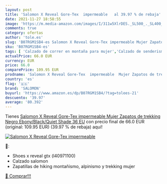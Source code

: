 ```yaml
---
layout: post
title: 'Salomon X Reveal Gore-Tex  impermeable   al 39.97 % de rebaja'
date: 2021-11-27 18:58:55
image: 'https://m.media-amazon.com/images/I/311w5XlrDES._SL500_._SL400_.jpg'
comments: true
category: ofertas
author: 'tole.es'
slug: 'B07RGM1SB4-es Salomon X Reveal Gore-Tex impermeable Mujer Zapatos de...'
sku: 'B07RGM1SB4-es'
tags: [ 'Calzado de correr en montaña para mujer','Calzado de senderismo para mujer','Calzado deportivo para mujer','Calzados de running para mujer','Zapatillas de senderismo para mujer','Zapatillas y calzado deportivo para mujer','Zapatos','Zapatos para mujer','Zapatos y complementos','salomon','zapatos', ]
actualPrice: 66.0 EUR
currency: EUR
price: 66.0
comparePrice: 109.95 EUR
prodname: 'Salomon X Reveal Gore-Tex  impermeable  Mujer Zapatos de trekking  Negro  Ebony/Black/Quiet Shade   36 EU'
country: 'es'
flag: '🇪🇸'
brand: 'SALOMON'
buyurl: 'https://www.amazon.es/dp/B07RGM1SB4/?tag=tolees-21'
descuento: '39.97'
average: '80.392'
---
```


Tienes [Salomon X Reveal Gore-Tex  impermeable  Mujer Zapatos de trekking  Negro  Ebony/Black/Quiet Shade   36 EU](https://www.amazon.es/dp/B07RGM1SB4/?tag=tolees-21) con precio final de  66.0 EUR (original: 109.95 EUR) (39.97 %  de rebaja) aqui!

[![Salomon X Reveal Gore-Tex  impermeable  ](https://m.media-amazon.com/images/I/311w5XlrDES._SL500_._SL400_.jpg)](https://www.amazon.es/dp/B07RGM1SB4/?tag=tolees-21)

🔎:

- Shoes x reveal gtx (l40971100)
- Calzado salomon
- Zapatillas de hiking montañismo, alpinismo y trekking mujer

[🛒 Comprar!!!](https://www.amazon.es/dp/B07RGM1SB4/?tag=tolees-21)

